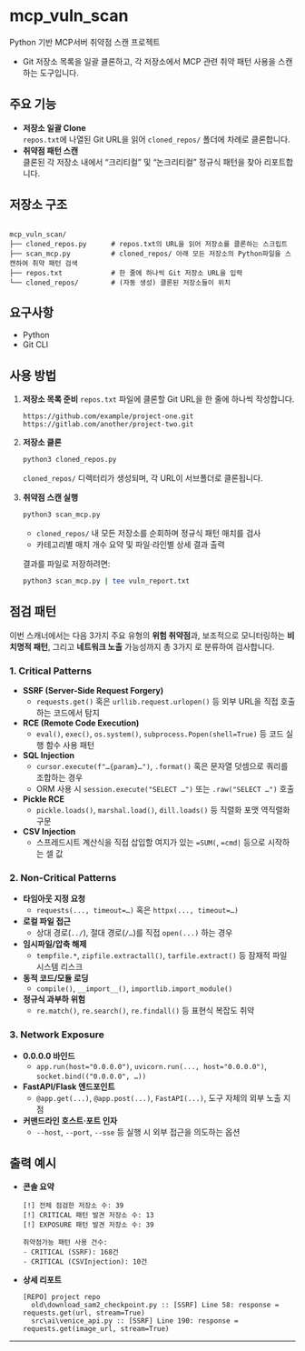 # mcp_vuln_scan
Python 기반 MCP서버 취약점 스캔 프로젝트 
- Git 저장소 목록을 일괄 클론하고, 각 저장소에서 MCP 관련 취약 패턴 사용을 스캔하는 도구입니다.


## 주요 기능
- **저장소 일괄 Clone**  
  `repos.txt`에 나열된 Git URL을 읽어 `cloned_repos/` 폴더에 차례로 클론합니다.  
- **취약점 패턴 스캔**  
  클론된 각 저장소 내에서 “크리티컬” 및 “논크리티컬” 정규식 패턴을 찾아 리포트합니다.
  



## 저장소 구조
````

mcp_vuln_scan/
├── cloned_repos.py      # repos.txt의 URL을 읽어 저장소를 클론하는 스크립트
├── scan_mcp.py          # cloned_repos/ 아래 모든 저장소의 Python파일을 스캔하여 취약 패턴 검색
├── repos.txt            # 한 줄에 하나씩 Git 저장소 URL을 입력
└── cloned_repos/        # (자동 생성) 클론된 저장소들이 위치

````


## 요구사항

- Python 
- Git CLI

## 사용 방법

1. **저장소 목록 준비**
   `repos.txt` 파일에 클론할 Git URL을 한 줄에 하나씩 작성합니다.

   ```text
   https://github.com/example/project-one.git
   https://gitlab.com/another/project-two.git
   ```

2. **저장소 클론**

   ```bash
   python3 cloned_repos.py
   ```

   `cloned_repos/` 디렉터리가 생성되며, 각 URL이 서브폴더로 클론됩니다.

3. **취약점 스캔 실행**

   ```bash
   python3 scan_mcp.py
   ```

   * `cloned_repos/` 내 모든 저장소를 순회하며 정규식 패턴 매치를 검사
   * 카테고리별 매치 개수 요약 및 파일·라인별 상세 결과 출력

   결과를 파일로 저장하려면:

   ```bash
   python3 scan_mcp.py | tee vuln_report.txt
   ```



## 점검 패턴

이번 스캐너에서는 다음 3가지 주요 유형의 **위험 취약점**과, 보조적으로 모니터링하는 **비치명적 패턴**, 그리고 **네트워크 노출** 가능성까지 총 3가지 로 분류하여 검사합니다.

### 1. Critical Patterns  
- **SSRF (Server-Side Request Forgery)**  
  - `requests.get()` 혹은 `urllib.request.urlopen()` 등 외부 URL을 직접 호출하는 코드에서 탐지  
- **RCE (Remote Code Execution)**  
  - `eval()`, `exec()`, `os.system()`, `subprocess.Popen(shell=True)` 등 코드 실행 함수 사용 패턴  
- **SQL Injection**  
  - `cursor.execute(f"…{param}…")`, `.format()` 혹은 문자열 덧셈으로 쿼리를 조합하는 경우  
  - ORM 사용 시 `session.execute("SELECT …")` 또는 `.raw("SELECT …")` 호출  
- **Pickle RCE**  
  - `pickle.loads()`, `marshal.load()`, `dill.loads()` 등 직렬화 포맷 역직렬화 구문  
- **CSV Injection**  
  - 스프레드시트 계산식을 직접 삽입할 여지가 있는 `=SUM(`, `=cmd|` 등으로 시작하는 셀 값

### 2. Non-Critical Patterns  
- **타임아웃 지정 요청**  
  - `requests(..., timeout=…)` 혹은 `httpx(..., timeout=…)`  
- **로컬 파일 접근**  
  - 상대 경로(`../`), 절대 경로(`/…`)를 직접 `open(...)` 하는 경우  
- **임시파일/압축 해제**  
  - `tempfile.*`, `zipfile.extractall()`, `tarfile.extract()` 등 잠재적 파일 시스템 리스크  
- **동적 코드/모듈 로딩**  
  - `compile()`, `__import__()`, `importlib.import_module()`  
- **정규식 과부하 위험**  
  - `re.match()`, `re.search()`, `re.findall()` 등 표현식 복잡도 취약

### 3. Network Exposure  
- **0.0.0.0 바인드**  
  - `app.run(host="0.0.0.0")`, `uvicorn.run(..., host="0.0.0.0")`, `socket.bind(("0.0.0.0", …))`  
- **FastAPI/Flask 엔드포인트**  
  - `@app.get(...)`, `@app.post(...)`, `FastAPI(...)`, 도구 자체의 외부 노출 지점  
- **커맨드라인 호스트·포트 인자**  
  - `--host`, `--port`, `--sse` 등 실행 시 외부 접근을 의도하는 옵션


## 출력 예시

* **콘솔 요약**

  ```
  [!] 전체 점검한 저장소 수: 39
  [!] CRITICAL 패턴 발견 저장소 수: 13
  [!] EXPOSURE 패턴 발견 저장소 수: 39

  취약점가능 패턴 사용 건수:
  - CRITICAL (SSRF): 168건
  - CRITICAL (CSVInjection): 10건
  ```
* **상세 리포트**

  ```
  [REPO] project repo
    old\download_sam2_checkpoint.py :: [SSRF] Line 58: response = requests.get(url, stream=True)
    src\ai\venice_api.py :: [SSRF] Line 190: response = requests.get(image_url, stream=True)
  ```

---
